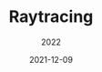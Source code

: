 ---
title: Raytracing
date: 2021-12-09
subtitle: 2022
link: https://example.com/
image: ./rtx.png
description: |
   Raytracing
---